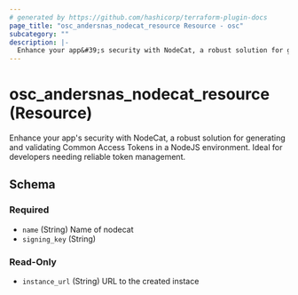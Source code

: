 ```yaml
---
# generated by https://github.com/hashicorp/terraform-plugin-docs
page_title: "osc_andersnas_nodecat_resource Resource - osc"
subcategory: ""
description: |-
  Enhance your app&#39;s security with NodeCat, a robust solution for generating and validating Common Access Tokens in a NodeJS environment. Ideal for developers needing reliable token management.
---
```


# osc_andersnas_nodecat_resource (Resource)

Enhance your app&#39;s security with NodeCat, a robust solution for generating and validating Common Access Tokens in a NodeJS environment. Ideal for developers needing reliable token management.



<!-- schema generated by tfplugindocs -->
## Schema

### Required

- `name` (String) Name of nodecat
- `signing_key` (String)

### Read-Only

- `instance_url` (String) URL to the created instace
